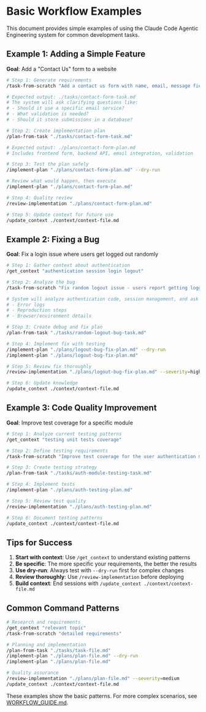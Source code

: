 # Basic Workflow Examples

This document provides simple examples of using the Claude Code Agentic Engineering system for common development tasks.

## Example 1: Adding a Simple Feature

**Goal**: Add a "Contact Us" form to a website

```bash
# Step 1: Generate requirements
/task-from-scratch "Add a contact us form with name, email, message fields and email notification"

# Expected output: ./tasks/contact-form-task.md
# The system will ask clarifying questions like:
# - Should it use a specific email service?
# - What validation is needed?
# - Should it store submissions in a database?

# Step 2: Create implementation plan
/plan-from-task "./tasks/contact-form-task.md"

# Expected output: ./plans/contact-form-plan.md
# Includes frontend form, backend API, email integration, validation

# Step 3: Test the plan safely
/implement-plan "./plans/contact-form-plan.md" --dry-run

# Review what would happen, then execute
/implement-plan "./plans/contact-form-plan.md"

# Step 4: Quality review
/review-implementation "./plans/contact-form-plan.md"

# Step 5: Update context for future use
/update_context ./context/context-file.md
```

## Example 2: Fixing a Bug

**Goal**: Fix a login issue where users get logged out randomly

```bash
# Step 1: Gather context about authentication
/get_context "authentication session login logout"

# Step 2: Analyze the bug
/task-from-scratch "Fix random logout issue - users report getting logged out after 5-10 minutes of activity"

# System will analyze authentication code, session management, and ask for:
# - Error logs
# - Reproduction steps
# - Browser/environment details

# Step 3: Create debug and fix plan
/plan-from-task "./tasks/random-logout-bug-task.md"

# Step 4: Implement fix with testing
/implement-plan "./plans/logout-bug-fix-plan.md" --dry-run
/implement-plan "./plans/logout-bug-fix-plan.md"

# Step 5: Review fix thoroughly
/review-implementation "./plans/logout-bug-fix-plan.md" --severity=high

# Step 6: Update knowledge
/update_context ./context/context-file.md
```

## Example 3: Code Quality Improvement

**Goal**: Improve test coverage for a specific module

```bash
# Step 1: Analyze current testing patterns
/get_context "testing unit tests coverage"

# Step 2: Define testing requirements  
/task-from-scratch "Improve test coverage for the user authentication module to achieve 90% coverage"

# Step 3: Create testing strategy
/plan-from-task "./tasks/auth-module-testing-task.md"

# Step 4: Implement tests
/implement-plan "./plans/auth-testing-plan.md"

# Step 5: Review test quality
/review-implementation "./plans/auth-testing-plan.md"

# Step 6: Document testing patterns
/update_context ./context/context-file.md
```

## Tips for Success

1. **Start with context**: Use `/get_context` to understand existing patterns
2. **Be specific**: The more specific your requirements, the better the results
3. **Use dry-run**: Always test with `--dry-run` first for complex changes
4. **Review thoroughly**: Use `/review-implementation` before deploying
5. **Build context**: End sessions with `/update_context ./context/context-file.md`

## Common Command Patterns

```bash
# Research and requirements
/get_context "relevant topic"
/task-from-scratch "detailed requirements"

# Planning and implementation
/plan-from-task "./tasks/task-file.md"
/implement-plan "./plans/plan-file.md" --dry-run
/implement-plan "./plans/plan-file.md"

# Quality assurance
/review-implementation "./plans/plan-file.md" --severity=medium
/update_context ./context/context-file.md
```

These examples show the basic patterns. For more complex scenarios, see [WORKFLOW_GUIDE.md](../docs/WORKFLOW_GUIDE.md).
